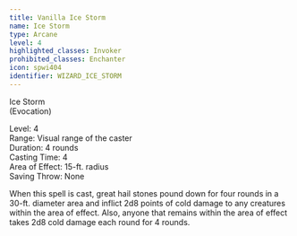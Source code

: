 ```yaml
---
title: Vanilla Ice Storm
name: Ice Storm
type: Arcane
level: 4
highlighted_classes: Invoker
prohibited_classes: Enchanter
icon: spwi404
identifier: WIZARD_ICE_STORM
---
```

Ice Storm  
(Evocation)  
  
Level: 4  
Range: Visual range of the caster  
Duration: 4 rounds  
Casting Time: 4   
Area of Effect: 15-ft. radius  
Saving Throw: None   
  
When this spell is cast, great hail stones pound down for four rounds in a 30-ft. diameter area and inflict 2d8 points of cold damage to any creatures within the area of effect. Also, anyone that remains within the area of effect takes 2d8 cold damage each round for 4 rounds.  
